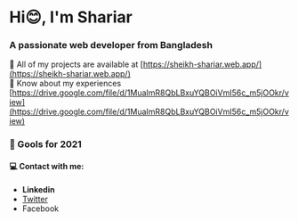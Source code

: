 <h1 align="start">Hi😊, I'm Shariar</h1>
<h3 align="start">A passionate web developer from Bangladesh</h3>

👨‍ All of my projects are available at [https://sheikh-shariar.web.app/](https://sheikh-shariar.web.app/)
<br>
📄 Know about my experiences [https://drive.google.com/file/d/1MuaImR8QbLBxuYQBOiVmI56c_m5jOOkr/view](https://drive.google.com/file/d/1MuaImR8QbLBxuYQBOiVmI56c_m5jOOkr/view)

<h3 align="start"> 🚀 Gools for 2021</h3>

<h4 align="start"> 💻 Contact with me:</h3>
<ul>
   <li> <a herf="https://www.linkedin.com/in/sheikhshariar/"> <b> Linkedin</b></a>  </li>
     <li> <a href="https://twitter.com/sheikhshariar6">Twitter</a>  </li> 
   <li> <a herf="https://www.facebook.com/profile.php?id=100053248808536">Facebook</a> </li> 
 </ul>


